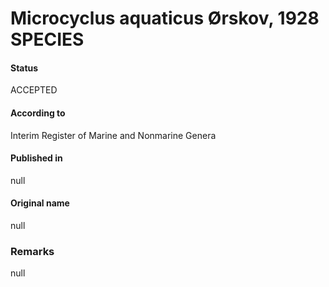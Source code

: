 Microcyclus aquaticus Ørskov, 1928 SPECIES
=======

#### Status
ACCEPTED

#### According to
Interim Register of Marine and Nonmarine Genera

#### Published in
null

#### Original name
null

### Remarks
null